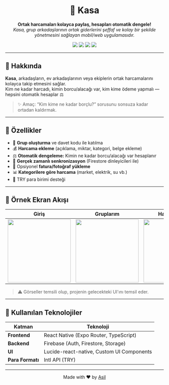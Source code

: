 <h1 align="center">💸 Kasa</h1>
<p align="center">
  <strong>Ortak harcamaları kolayca paylaş, hesapları otomatik dengele!</strong>  
  <br />
  <em>Kasa, grup arkadaşlarının ortak giderlerini şeffaf ve kolay bir şekilde yönetmesini sağlayan mobil/web uygulamasıdır.</em>
</p>

<p align="center">
  <img src="https://img.shields.io/badge/React%20Native-20232A?style=for-the-badge&logo=react&logoColor=61DAFB" />
  <img src="https://img.shields.io/badge/Expo-000020?style=for-the-badge&logo=expo&logoColor=white" />
  <img src="https://img.shields.io/badge/Firebase-FFCA28?style=for-the-badge&logo=firebase&logoColor=black" />
  <img src="https://img.shields.io/badge/TypeScript-007ACC?style=for-the-badge&logo=typescript&logoColor=white" />
</p>

---

## 🧭 Hakkında

**Kasa**, arkadaşların, ev arkadaşlarının veya ekiplerin ortak harcamalarını kolayca takip etmesini sağlar.  
Kim ne kadar harcadı, kimin borcu/alacağı var, kim kime ödeme yapmalı — hepsini otomatik hesaplar ⚖️

> ✨ Amaç: “Kim kime ne kadar borçlu?” sorusunu sonsuza kadar ortadan kaldırmak.

---

## 🚀 Özellikler

- 👥 **Grup oluşturma** ve davet kodu ile katılma  
- 💰 **Harcama ekleme** (açıklama, miktar, kategori, belge ekleme)  
- ⚖️ **Otomatik dengeleme:** Kimin ne kadar borcu/alacağı var hesaplanır  
- 🔄 **Gerçek zamanlı senkronizasyon** (Firestore dinleyicileri ile)  
- 📎 Opsiyonel **fatura/fotoğraf yükleme**  
- 📊 **Kategorilere göre harcama** (market, elektrik, su vb.)  
- 💱 TRY para birimi desteği  

---

## 📱 Örnek Ekran Akışı

| Giriş | Gruplarım | Harcama Ekle |
|:--:|:--:|:--:|
| <img src="https://via.placeholder.com/200x400?text=Giriş+Ekranı" width="200"/> | <img src="https://via.placeholder.com/200x400?text=Gruplarım" width="200"/> | <img src="https://via.placeholder.com/200x400?text=Harcama+Ekle" width="200"/> |

> ⚠️ Görseller temsili olup, projenin gelecekteki UI'ını temsil eder.

---

## 🧩 Kullanılan Teknolojiler

| Katman | Teknoloji |
|--------|------------|
| **Frontend** | React Native (Expo Router, TypeScript) |
| **Backend** | Firebase (Auth, Firestore, Storage) |
| **UI** | Lucide-react-native, Custom UI Components |
| **Para Formatı** | Intl API (TRY) |

---

<p align="center">
  Made with ❤️ by <a href="https://github.com/Sonasil">Asil</a>
</p>
